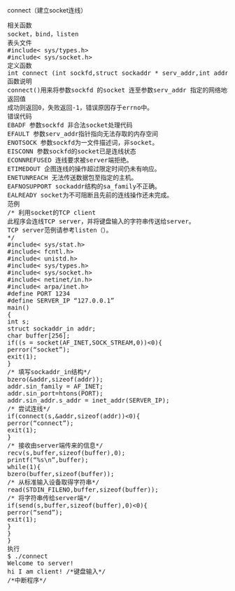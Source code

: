 connect（建立socket连线）
<pre>相关函数
socket，bind，listen
表头文件
#include< sys/types.h>
#include< sys/socket.h>
定义函数
int connect (int sockfd,struct sockaddr * serv_addr,int addrlen);
函数说明
connect()用来将参数sockfd 的socket 连至参数serv_addr 指定的网络地址。结构sockaddr请参考bind()。参数addrlen为sockaddr的结构长度。
返回值
成功则返回0，失败返回-1，错误原因存于errno中。
错误代码
EBADF 参数sockfd 非合法socket处理代码
EFAULT 参数serv_addr指针指向无法存取的内存空间
ENOTSOCK 参数sockfd为一文件描述词，非socket。
EISCONN 参数sockfd的socket已是连线状态
ECONNREFUSED 连线要求被server端拒绝。
ETIMEDOUT 企图连线的操作超过限定时间仍未有响应。
ENETUNREACH 无法传送数据包至指定的主机。
EAFNOSUPPORT sockaddr结构的sa_family不正确。
EALREADY socket为不可阻断且先前的连线操作还未完成。
范例
/* 利用socket的TCP client
此程序会连线TCP server，并将键盘输入的字符串传送给server。
TCP server范例请参考listen（）。
*/
#include< sys/stat.h>
#include< fcntl.h>
#include< unistd.h>
#include< sys/types.h>
#include< sys/socket.h>
#include< netinet/in.h>
#include< arpa/inet.h>
#define PORT 1234
#define SERVER_IP “127.0.0.1”
main()
{
int s;
struct sockaddr_in addr;
char buffer[256];
if((s = socket(AF_INET,SOCK_STREAM,0))<0){
perror(“socket”);
exit(1);
}
/* 填写sockaddr_in结构*/
bzero(&addr,sizeof(addr));
addr.sin_family = AF_INET;
addr.sin_port=htons(PORT);
addr.sin_addr.s_addr = inet_addr(SERVER_IP);
/* 尝试连线*/
if(connect(s,&addr,sizeof(addr))<0){
perror(“connect”);
exit(1);
}
/* 接收由server端传来的信息*/
recv(s,buffer,sizeof(buffer),0);
printf(“%s\n”,buffer);
while(1){
bzero(buffer,sizeof(buffer));
/* 从标准输入设备取得字符串*/
read(STDIN_FILENO,buffer,sizeof(buffer));
/* 将字符串传给server端*/
if(send(s,buffer,sizeof(buffer),0)<0){
perror(“send”);
exit(1);
}
}
}
执行
$ ./connect
Welcome to server!
hi I am client! /*键盘输入*/
/*<Ctrl+C>中断程序*/</pre>